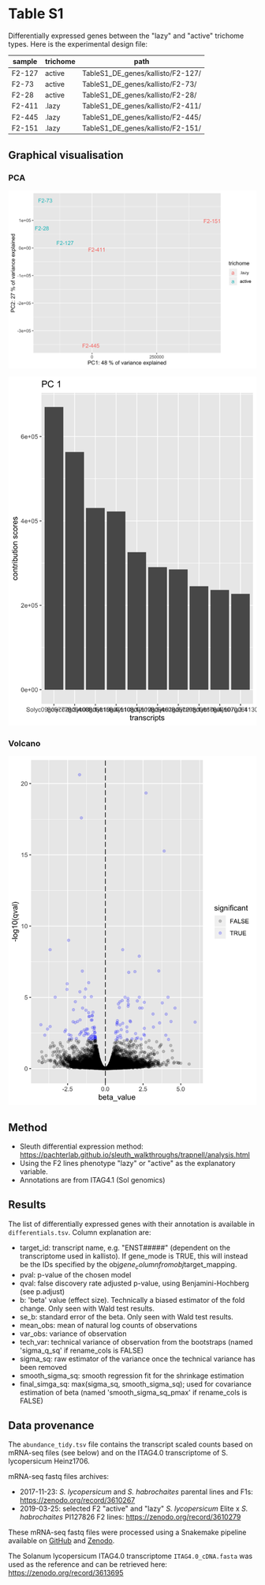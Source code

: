 # Table S1
Differentially expressed genes between the "lazy" and "active" trichome types. Here is the experimental design file:  

| sample | trichome | path                              |
|--------|----------|-----------------------------------|
| F2-127 | active   | TableS1_DE_genes/kallisto/F2-127/ |
| F2-73  | active   | TableS1_DE_genes/kallisto/F2-73/  |
| F2-28  | active   | TableS1_DE_genes/kallisto/F2-28/  |
| F2-411 | .lazy    | TableS1_DE_genes/kallisto/F2-411/ |
| F2-445 | .lazy    | TableS1_DE_genes/kallisto/F2-445/ |
| F2-151 | .lazy    | TableS1_DE_genes/kallisto/F2-151/ |

## Graphical visualisation

### PCA
![PCA score plot](./plot_pca.png)  

![PCA loading plot](./plot_loadings.png)

### Volcano
![Volcano plot](./plot_volcano.png)



## Method
* Sleuth differential expression method: https://pachterlab.github.io/sleuth_walkthroughs/trapnell/analysis.html
* Using the F2 lines phenotype "lazy" or "active" as the explanatory variable.  
* Annotations are from ITAG4.1 (Sol genomics)

## Results
The list of differentially expressed genes with their annotation is available in `differentials.tsv`. 
Column explanation are:  
* target_id: transcript name, e.g. "ENST#####" (dependent on the transcriptome used in kallisto). If gene_mode is TRUE, this will instead be the IDs specified by the obj$gene_column from obj$target_mapping.
* pval: p-value of the chosen model
* qval: false discovery rate adjusted p-value, using Benjamini-Hochberg (see p.adjust)
* b: 'beta' value (effect size). Technically a biased estimator of the fold change. Only seen with Wald test results.
* se_b: standard error of the beta. Only seen with Wald test results.
* mean_obs: mean of natural log counts of observations
* var_obs: variance of observation
* tech_var: technical variance of observation from the bootstraps (named 'sigma_q_sq' if rename_cols is FALSE)
* sigma_sq: raw estimator of the variance once the technical variance has been removed
* smooth_sigma_sq: smooth regression fit for the shrinkage estimation
* final_simga_sq: max(sigma_sq, smooth_sigma_sq); used for covariance estimation of beta (named 'smooth_sigma_sq_pmax' if rename_cols is FALSE)


## Data provenance
The `abundance_tidy.tsv` file contains the transcript scaled counts based on mRNA-seq files (see below) and on the ITAG4.0 transcriptome of S. lycopersicum Heinz1706.

mRNA-seq fastq files archives:
* 2017-11-23: _S. lycopersicum_ and _S. habrochaites_ parental lines and F1s: https://zenodo.org/record/3610267  
* 2019-03-25: selected F2 "active" and "lazy" _S. lycopersicum_ Elite x _S. habrochaites_ PI127826 F2 lines: https://zenodo.org/record/3610279

These mRNA-seq fastq files were processed using a Snakemake pipeline available on [GitHub](https://github.com/BleekerLab/rnaseq-analysis-kallisto-sleuth/releases/tag/v0.2.2) and [Zenodo](https://doi.org/10.5281/zenodo.3627098).  

The Solanum lycopersicum ITAG4.0 transcriptome `ITAG4.0_cDNA.fasta` was used as the reference and can be retrieved here: https://zenodo.org/record/3613695   


